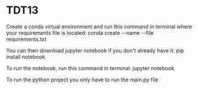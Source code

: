 # TDT13

Create a conda virtual environment and run this command in terminal where your requirements file is located: conda create --name --file requirements.txt

You can then download jupyter notebook if you don't already have it: pip install notebook

To run the notebook, run this command in terminal: jupyter notebook

To run the python project you only have to run the main.py file
